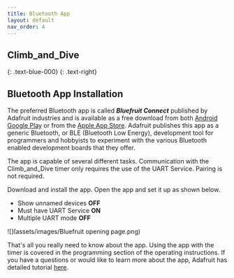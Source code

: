 ```yaml
---
title: Bluetooth App
layout: default
nav_order: 4
---
```


## **Climb_and_Dive** ##
{: .text-blue-000}
{: .text-right}

## Bluetooth App Installation ##

The preferred Bluetooth app is called ***Bluefruit Connect*** published by Adafruit industries and is available as a free download from both [Android Google Play][2] or from the [Apple App Store][1].  Adafruit publishes this app as a generic Bluetooth, or BLE (Bluetooth Low Energy), development tool for programmers and hobbyists to experiment with the various Bluetooth enabled development boards that they offer.

The app is capable of several different tasks.  Communication with the Climb_and_Dive timer only requires the use of the UART Service.  Pairing is not required.

Download and install the app.  Open the app and set it up as shown below.
- Show unnamed devices **OFF**
- Must have UART Service **ON**
- Multiple UART mode **OFF**

![](assets/images/Bluefruit opening page.png)

That's all you really need to know about the app.  Using the app with the timer is covered in the programming section of the operating instructions.  If you have a questions or would like to learn more about the app, Adafruit has detailed tutorial [here][3].

[1]: https://apps.apple.com/ca/app/bluefruit-connect/id830125974
[2]: https://play.google.com/store/apps/details?id=com.adafruit.bluefruit.le.connect&hl=en_CA&gl=US&pli=1
[3]: https://learn.adafruit.com/bluefruit-le-connect/ios-setup
